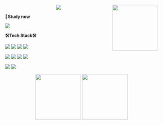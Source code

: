 <p align="center">
<img src="https://capsule-render.vercel.app/api?type=transparent&color=auto&height=200&section=header&text=Kdelphinus's%20Github%20Profile&fontSize=50&fontColor=ffffff"
</p>

<img align="right" height="150em" src="http://mazassumnida.wtf/api/v2/generate_badge?boj=kmj951015">

<p align="left">
  <b>📒Study now</b>
</p>

<p align="left">
<img src="https://img.shields.io/badge/42 Seoul-000000?style=badge&logo=42&logoColor=white">
</p>

<p align="left">
<b>🛠️Tech Stack🛠️</b>
</p>

<p align="left">
<img src="https://img.shields.io/badge/Python-3776AB?style=badge&logo=python&logoColor=white">
<img src="https://img.shields.io/badge/Jupyter-F37626?style=badge&logo=jupyter&logoColor=white">
<img src="https://img.shields.io/badge/C-A8B9CC?style=badge&logo=c&logoColor=white">
<img src="https://img.shields.io/badge/Markdown-000000?style=badge&logo=markdown&logoColor=white">
</p>

<p align="left">
<img src="https://img.shields.io/badge/Anaconda-44A833?style=badge&logo=anaconda&logoColor=white">
<img src="https://img.shields.io/badge/PyTorch-EE4C2C?style=badge&logo=pytorch&logoColor=white">
<img src="https://img.shields.io/badge/Numpy-013243?style=badge&logo=numpy&logoColor=white">
<img src="https://img.shields.io/badge/Pandas-150458?style=badge&logo=pandas&logoColor=white">
</p>

<p align="left">
<img src="https://img.shields.io/badge/Linux-FCC624?style=badge&logo=linux&logoColor=white">
<img src="https://img.shields.io/badge/Ubuntu-E95420?style=badge&logo=ubuntu&logoColor=white">
</p>

<p align="center">
<img height="150em" src="https://github-readme-stats.vercel.app/api/top-langs/?username=Kdelphinus&layout=compact&theme=dracula">

<img height="150em" src="https://github-readme-stats.vercel.app/api?username=Kdelphinus&show_icons=true&theme=dracula&count_private=true">
</p>
